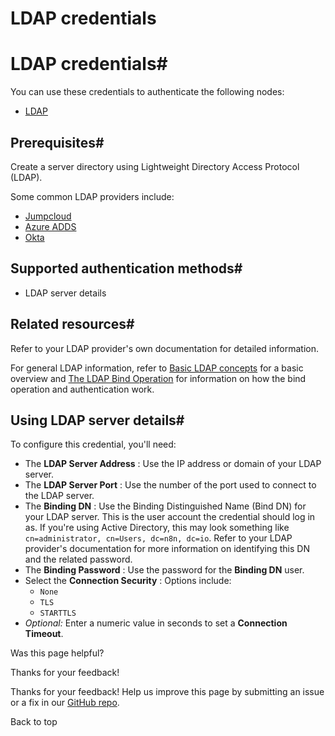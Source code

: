# LDAP credentials

[ ](https://github.com/n8n-io/n8n-docs/edit/main/docs/integrations/builtin/credentials/ldap.md "Edit this page")

# LDAP credentials#

You can use these credentials to authenticate the following nodes:

  * [LDAP](../../core-nodes/n8n-nodes-base.ldap/)



## Prerequisites#

Create a server directory using Lightweight Directory Access Protocol (LDAP).

Some common LDAP providers include:

  * [Jumpcloud](https://jumpcloud.com/blog/how-to-connect-your-application-to-ldap)
  * [Azure ADDS](https://learn.microsoft.com/en-us/azure/active-directory-domain-services/tutorial-configure-ldaps)
  * [Okta](https://help.okta.com/en-us/Content/Topics/Directory/LDAP-interface-connection-settings.htm)



## Supported authentication methods#

  * LDAP server details



## Related resources#

Refer to your LDAP provider's own documentation for detailed information.

For general LDAP information, refer to [Basic LDAP concepts](https://ldap.com/basic-ldap-concepts/) for a basic overview and [The LDAP Bind Operation](https://ldap.com/the-ldap-bind-operation/) for information on how the bind operation and authentication work.

## Using LDAP server details#

To configure this credential, you'll need:

  * The **LDAP Server Address** : Use the IP address or domain of your LDAP server.
  * The **LDAP Server Port** : Use the number of the port used to connect to the LDAP server.
  * The **Binding DN** : Use the Binding Distinguished Name (Bind DN) for your LDAP server. This is the user account the credential should log in as. If you're using Active Directory, this may look something like `cn=administrator, cn=Users, dc=n8n, dc=io`. Refer to your LDAP provider's documentation for more information on identifying this DN and the related password.
  * The **Binding Password** : Use the password for the **Binding DN** user.
  * Select the **Connection Security** : Options include:
    * `None`
    * `TLS`
    * `STARTTLS`
  * _Optional:_ Enter a numeric value in seconds to set a **Connection Timeout**.

Was this page helpful? 

Thanks for your feedback! 

Thanks for your feedback! Help us improve this page by submitting an issue or a fix in our [GitHub repo](https://github.com/n8n-io/n8n-docs). 

Back to top 
